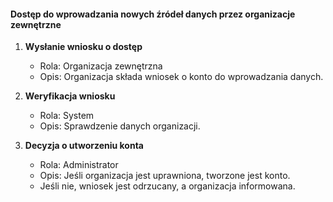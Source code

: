 #### Dostęp do wprowadzania nowych źródeł danych przez organizacje zewnętrzne

1. **Wysłanie wniosku o dostęp**
   * Rola: Organizacja zewnętrzna
   * Opis: Organizacja składa wniosek o konto do wprowadzania danych.

2. **Weryfikacja wniosku**
   * Rola: System
   * Opis: Sprawdzenie danych organizacji.

3. **Decyzja o utworzeniu konta**
   * Rola: Administrator
   * Opis: Jeśli organizacja jest uprawniona, tworzone jest konto.
   * Jeśli nie, wniosek jest odrzucany, a organizacja informowana.